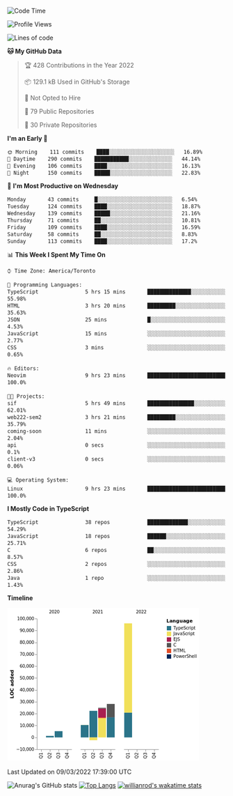 <!--START_SECTION:waka-->
![Code Time](http://img.shields.io/badge/Code%20Time-178%20hrs%2038%20mins-blue)

![Profile Views](http://img.shields.io/badge/Profile%20Views-24-blue)

![Lines of code](https://img.shields.io/badge/From%20Hello%20World%20I%27ve%20Written-186%20Thousand%20lines%20of%20code-blue)

**🐱 My GitHub Data** 

> 🏆 428 Contributions in the Year 2022
 > 
> 📦 129.1 kB Used in GitHub's Storage 
 > 
> 🚫 Not Opted to Hire
 > 
> 📜 79 Public Repositories 
 > 
> 🔑 30 Private Repositories  
 > 
**I'm an Early 🐤** 

```text
🌞 Morning    111 commits    ████░░░░░░░░░░░░░░░░░░░░░   16.89% 
🌆 Daytime    290 commits    ███████████░░░░░░░░░░░░░░   44.14% 
🌃 Evening    106 commits    ████░░░░░░░░░░░░░░░░░░░░░   16.13% 
🌙 Night      150 commits    █████░░░░░░░░░░░░░░░░░░░░   22.83%

```
📅 **I'm Most Productive on Wednesday** 

```text
Monday       43 commits     █░░░░░░░░░░░░░░░░░░░░░░░░   6.54% 
Tuesday      124 commits    ████░░░░░░░░░░░░░░░░░░░░░   18.87% 
Wednesday    139 commits    █████░░░░░░░░░░░░░░░░░░░░   21.16% 
Thursday     71 commits     ██░░░░░░░░░░░░░░░░░░░░░░░   10.81% 
Friday       109 commits    ████░░░░░░░░░░░░░░░░░░░░░   16.59% 
Saturday     58 commits     ██░░░░░░░░░░░░░░░░░░░░░░░   8.83% 
Sunday       113 commits    ████░░░░░░░░░░░░░░░░░░░░░   17.2%

```


📊 **This Week I Spent My Time On** 

```text
⌚︎ Time Zone: America/Toronto

💬 Programming Languages: 
TypeScript               5 hrs 15 mins       ██████████████░░░░░░░░░░░   55.98% 
HTML                     3 hrs 20 mins       █████████░░░░░░░░░░░░░░░░   35.63% 
JSON                     25 mins             █░░░░░░░░░░░░░░░░░░░░░░░░   4.53% 
JavaScript               15 mins             ░░░░░░░░░░░░░░░░░░░░░░░░░   2.77% 
CSS                      3 mins              ░░░░░░░░░░░░░░░░░░░░░░░░░   0.65%

🔥 Editors: 
Neovim                   9 hrs 23 mins       █████████████████████████   100.0%

🐱‍💻 Projects: 
sif                      5 hrs 49 mins       ███████████████░░░░░░░░░░   62.01% 
web222-sem2              3 hrs 21 mins       █████████░░░░░░░░░░░░░░░░   35.79% 
coming-soon              11 mins             ░░░░░░░░░░░░░░░░░░░░░░░░░   2.04% 
api                      0 secs              ░░░░░░░░░░░░░░░░░░░░░░░░░   0.1% 
client-v3                0 secs              ░░░░░░░░░░░░░░░░░░░░░░░░░   0.06%

💻 Operating System: 
Linux                    9 hrs 23 mins       █████████████████████████   100.0%

```

**I Mostly Code in TypeScript** 

```text
TypeScript               38 repos            █████████████░░░░░░░░░░░░   54.29% 
JavaScript               18 repos            ██████░░░░░░░░░░░░░░░░░░░   25.71% 
C                        6 repos             ██░░░░░░░░░░░░░░░░░░░░░░░   8.57% 
CSS                      2 repos             ░░░░░░░░░░░░░░░░░░░░░░░░░   2.86% 
Java                     1 repo              ░░░░░░░░░░░░░░░░░░░░░░░░░   1.43%

```


**Timeline**

![Chart not found](https://raw.githubusercontent.com/wise-introvert/wise-introvert/master/charts/bar_graph.png) 


 Last Updated on 09/03/2022 17:39:00 UTC
<!--END_SECTION:waka-->

![Anurag's GitHub stats](https://github-readme-stats.vercel.app/api?username=wise-introvert&count_private=true&show_icons=true)
[![Top Langs](https://github-readme-stats.vercel.app/api/top-langs/?username=wise-introvert&langs_count=10)](https://github.com/anuraghazra/github-readme-stats)
[![willianrod's wakatime stats](https://github-readme-stats.vercel.app/api/wakatime?username=wiseintrovert)](https://github.com/anuraghazra/github-readme-stats)
